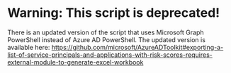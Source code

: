 # Warning: This script is deprecated!
There is an updated version of the script that uses Microsoft Graph PowerShell instead of Azure AD PowerShell. The updated version is available here: https://github.com/microsoft/AzureADToolkit#exporting-a-list-of-service-principals-and-applications-with-risk-scores-requires-external-module-to-generate-excel-workbook
